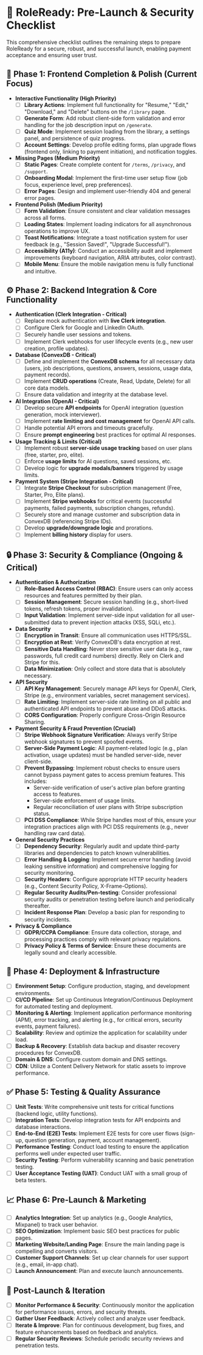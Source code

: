# 🚀 RoleReady: Pre-Launch & Security Checklist

This comprehensive checklist outlines the remaining steps to prepare RoleReady for a secure, robust, and successful launch, enabling payment acceptance and ensuring user trust.

## 🎯 Phase 1: Frontend Completion & Polish (Current Focus)

*   **Interactive Functionality (High Priority)**
    *   [ ] **Library Actions**: Implement full functionality for "Resume," "Edit," "Download," and "Delete" buttons on the `/library` page.
    *   [ ] **Generate Form**: Add robust client-side form validation and error handling for the job description input on `/generate`.
    *   [ ] **Quiz Mode**: Implement session loading from the library, a settings panel, and persistence of quiz progress.
    *   [ ] **Account Settings**: Develop profile editing forms, plan upgrade flows (frontend only, linking to payment initiation), and notification toggles.
*   **Missing Pages (Medium Priority)**
    *   [ ] **Static Pages**: Create complete content for `/terms`, `/privacy`, and `/support`.
    *   [ ] **Onboarding Modal**: Implement the first-time user setup flow (job focus, experience level, prep preferences).
    *   [ ] **Error Pages**: Design and implement user-friendly 404 and general error pages.
*   **Frontend Polish (Medium Priority)**
    *   [ ] **Form Validation**: Ensure consistent and clear validation messages across all forms.
    *   [ ] **Loading States**: Implement loading indicators for all asynchronous operations to improve UX.
    *   [ ] **Toast Notifications**: Integrate a toast notification system for user feedback (e.g., "Session Saved!", "Upgrade Successful!").
    *   [ ] **Accessibility (A11y)**: Conduct an accessibility audit and implement improvements (keyboard navigation, ARIA attributes, color contrast).
    *   [ ] **Mobile Menu**: Ensure the mobile navigation menu is fully functional and intuitive.

## ⚙️ Phase 2: Backend Integration & Core Functionality

*   **Authentication (Clerk Integration - Critical)**
    *   [ ] Replace mock authentication with **live Clerk integration**.
    *   [ ] Configure Clerk for Google and LinkedIn OAuth.
    *   [ ] Securely handle user sessions and tokens.
    *   [ ] Implement Clerk webhooks for user lifecycle events (e.g., new user creation, profile updates).
*   **Database (ConvexDB - Critical)**
    *   [ ] Define and implement the **ConvexDB schema** for all necessary data (users, job descriptions, questions, answers, sessions, usage data, payment records).
    *   [ ] Implement **CRUD operations** (Create, Read, Update, Delete) for all core data models.
    *   [ ] Ensure data validation and integrity at the database level.
*   **AI Integration (OpenAI - Critical)**
    *   [ ] Develop secure **API endpoints** for OpenAI integration (question generation, mock interviewer).
    *   [ ] Implement **rate limiting and cost management** for OpenAI API calls.
    *   [ ] Handle potential API errors and timeouts gracefully.
    *   [ ] Ensure **prompt engineering** best practices for optimal AI responses.
*   **Usage Tracking & Limits (Critical)**
    *   [ ] Implement robust **server-side usage tracking** based on user plans (free, starter, pro, elite).
    *   [ ] Enforce **usage limits** for AI questions, saved sessions, etc.
    *   [ ] Develop logic for **upgrade modals/banners** triggered by usage limits.
*   **Payment System (Stripe Integration - Critical)**
    *   [ ] Integrate **Stripe Checkout** for subscription management (Free, Starter, Pro, Elite plans).
    *   [ ] Implement **Stripe webhooks** for critical events (successful payments, failed payments, subscription changes, refunds).
    *   [ ] Securely store and manage customer and subscription data in ConvexDB (referencing Stripe IDs).
    *   [ ] Develop **upgrade/downgrade logic** and prorations.
    *   [ ] Implement **billing history** display for users.

## 🔒 Phase 3: Security & Compliance (Ongoing & Critical)

*   **Authentication & Authorization**
    *   [ ] **Role-Based Access Control (RBAC)**: Ensure users can only access resources and features permitted by their plan.
    *   [ ] **Session Management**: Secure session handling (e.g., short-lived tokens, refresh tokens, proper invalidation).
    *   [ ] **Input Validation**: Implement server-side input validation for all user-submitted data to prevent injection attacks (XSS, SQLi, etc.).
*   **Data Security**
    *   [ ] **Encryption in Transit**: Ensure all communication uses HTTPS/SSL.
    *   [ ] **Encryption at Rest**: Verify ConvexDB's data encryption at rest.
    *   [ ] **Sensitive Data Handling**: Never store sensitive user data (e.g., raw passwords, full credit card numbers) directly. Rely on Clerk and Stripe for this.
    *   [ ] **Data Minimization**: Only collect and store data that is absolutely necessary.
*   **API Security**
    *   [ ] **API Key Management**: Securely manage API keys for OpenAI, Clerk, Stripe (e.g., environment variables, secret management services).
    *   [ ] **Rate Limiting**: Implement server-side rate limiting on all public and authenticated API endpoints to prevent abuse and DDoS attacks.
    *   [ ] **CORS Configuration**: Properly configure Cross-Origin Resource Sharing.
*   **Payment Security & Fraud Prevention (Crucial)**
    *   [ ] **Stripe Webhook Signature Verification**: Always verify Stripe webhook signatures to prevent spoofed events.
    *   [ ] **Server-Side Payment Logic**: All payment-related logic (e.g., plan activation, usage updates) must be handled server-side, never client-side.
    *   [ ] **Prevent Bypassing**: Implement robust checks to ensure users cannot bypass payment gates to access premium features. This includes:
        *   Server-side verification of user's active plan before granting access to features.
        *   Server-side enforcement of usage limits.
        *   Regular reconciliation of user plans with Stripe subscription status.
    *   [ ] **PCI DSS Compliance**: While Stripe handles most of this, ensure your integration practices align with PCI DSS requirements (e.g., never handling raw card data).
*   **General Security Practices**
    *   [ ] **Dependency Security**: Regularly audit and update third-party libraries and dependencies to patch known vulnerabilities.
    *   [ ] **Error Handling & Logging**: Implement secure error handling (avoid leaking sensitive information) and comprehensive logging for security monitoring.
    *   [ ] **Security Headers**: Configure appropriate HTTP security headers (e.g., Content Security Policy, X-Frame-Options).
    *   [ ] **Regular Security Audits/Pen-testing**: Consider professional security audits or penetration testing before launch and periodically thereafter.
    *   [ ] **Incident Response Plan**: Develop a basic plan for responding to security incidents.
*   **Privacy & Compliance**
    *   [ ] **GDPR/CCPA Compliance**: Ensure data collection, storage, and processing practices comply with relevant privacy regulations.
    *   [ ] **Privacy Policy & Terms of Service**: Ensure these documents are legally sound and clearly accessible.

## 🚀 Phase 4: Deployment & Infrastructure

*   [ ] **Environment Setup**: Configure production, staging, and development environments.
*   [ ] **CI/CD Pipeline**: Set up Continuous Integration/Continuous Deployment for automated testing and deployment.
*   [ ] **Monitoring & Alerting**: Implement application performance monitoring (APM), error tracking, and alerting (e.g., for critical errors, security events, payment failures).
*   [ ] **Scalability**: Review and optimize the application for scalability under load.
*   [ ] **Backup & Recovery**: Establish data backup and disaster recovery procedures for ConvexDB.
*   [ ] **Domain & DNS**: Configure custom domain and DNS settings.
*   [ ] **CDN**: Utilize a Content Delivery Network for static assets to improve performance.

## ✅ Phase 5: Testing & Quality Assurance

*   [ ] **Unit Tests**: Write comprehensive unit tests for critical functions (backend logic, utility functions).
*   [ ] **Integration Tests**: Develop integration tests for API endpoints and database interactions.
*   [ ] **End-to-End (E2E) Tests**: Implement E2E tests for core user flows (sign-up, question generation, payment, account management).
*   [ ] **Performance Testing**: Conduct load testing to ensure the application performs well under expected user traffic.
*   [ ] **Security Testing**: Perform vulnerability scanning and basic penetration testing.
*   [ ] **User Acceptance Testing (UAT)**: Conduct UAT with a small group of beta testers.

## 📈 Phase 6: Pre-Launch & Marketing

*   [ ] **Analytics Integration**: Set up analytics (e.g., Google Analytics, Mixpanel) to track user behavior.
*   [ ] **SEO Optimization**: Implement basic SEO best practices for public pages.
*   [ ] **Marketing Website/Landing Page**: Ensure the main landing page is compelling and converts visitors.
*   [ ] **Customer Support Channels**: Set up clear channels for user support (e.g., email, in-app chat).
*   [ ] **Launch Announcement**: Plan and execute launch announcements.

## 📝 Post-Launch & Iteration

*   [ ] **Monitor Performance & Security**: Continuously monitor the application for performance issues, errors, and security threats.
*   [ ] **Gather User Feedback**: Actively collect and analyze user feedback.
*   [ ] **Iterate & Improve**: Plan for continuous development, bug fixes, and feature enhancements based on feedback and analytics.
*   [ ] **Regular Security Reviews**: Schedule periodic security reviews and penetration tests.
